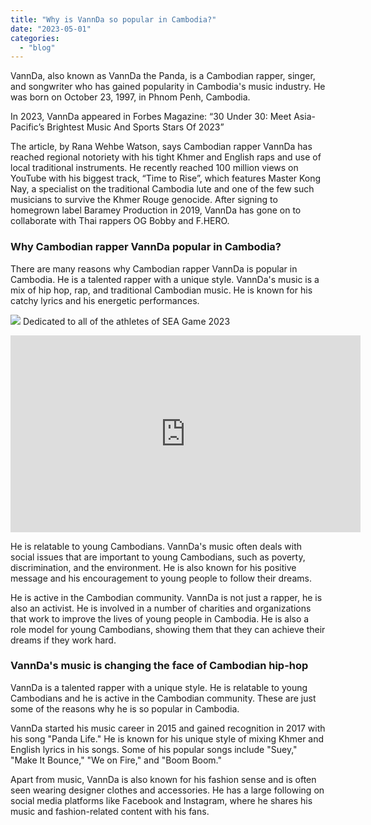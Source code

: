 ```yaml
---
title: "Why is VannDa so popular in Cambodia?"
date: "2023-05-01"
categories: 
  - "blog"
---
```


VannDa, also known as VannDa the Panda, is a Cambodian rapper, singer, and songwriter who has gained popularity in Cambodia's music industry. He was born on October 23, 1997, in Phnom Penh, Cambodia.

In 2023, VannDa appeared in Forbes Magazine: “30 Under 30: Meet Asia-Pacific’s Brightest Music And Sports Stars Of 2023”

The article, by Rana Wehbe Watson, says Cambodian rapper VannDa has reached regional notoriety with his tight Khmer and English raps and use of local traditional instruments. He recently reached 100 million views on YouTube with his biggest track, “Time to Rise”, which features Master Kong Nay, a specialist on the traditional Cambodia lute and one of the few such musicians to survive the Khmer Rouge genocide. After signing to homegrown label Baramey Production in 2019, VannDa has gone on to collaborate with Thai rappers OG Bobby and F.HERO.

### Why Cambodian rapper VannDa popular in Cambodia?

There are many reasons why Cambodian rapper VannDa is popular in Cambodia. He is a talented rapper with a unique style. VannDa's music is a mix of hip hop, rap, and traditional Cambodian music. He is known for his catchy lyrics and his energetic performances.

![](https://cambopedia.com/wp-content/uploads/2023/05/vannda_cambodia-1024x436.png) Dedicated to all of the athletes of SEA Game 2023

<iframe src="https://www.youtube.com/embed/StNAenr4rVY" title="YouTube video player" allow="accelerometer; autoplay; clipboard-write; encrypted-media; gyroscope; picture-in-picture; web-share" allowfullscreen width="560" height="315" frameborder="0"></iframe>

He is relatable to young Cambodians. VannDa's music often deals with social issues that are important to young Cambodians, such as poverty, discrimination, and the environment. He is also known for his positive message and his encouragement to young people to follow their dreams.

He is active in the Cambodian community. VannDa is not just a rapper, he is also an activist. He is involved in a number of charities and organizations that work to improve the lives of young people in Cambodia. He is also a role model for young Cambodians, showing them that they can achieve their dreams if they work hard.

### VannDa's music is changing the face of Cambodian hip-hop

VannDa is a talented rapper with a unique style. He is relatable to young Cambodians and he is active in the Cambodian community. These are just some of the reasons why he is so popular in Cambodia.

VannDa started his music career in 2015 and gained recognition in 2017 with his song "Panda Life." He is known for his unique style of mixing Khmer and English lyrics in his songs. Some of his popular songs include "Suey," "Make It Bounce," "We on Fire," and "Boom Boom."

Apart from music, VannDa is also known for his fashion sense and is often seen wearing designer clothes and accessories. He has a large following on social media platforms like Facebook and Instagram, where he shares his music and fashion-related content with his fans.
